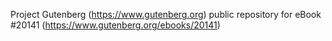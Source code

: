 Project Gutenberg (https://www.gutenberg.org) public repository for eBook #20141 (https://www.gutenberg.org/ebooks/20141)
